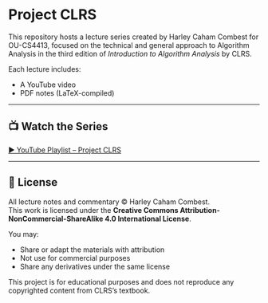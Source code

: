 
# Project CLRS

This repository hosts a lecture series created by Harley Caham Combest for OU-CS4413, focused on the technical and general approach to Algorithm Analysis in the third edition of *Introduction to Algorithm Analysis* by CLRS.

Each lecture includes:
- A YouTube video
- PDF notes (LaTeX-compiled)

---

## 📺 Watch the Series

[▶️ YouTube Playlist – Project CLRS](https://www.youtube.com/playlist?list=PL0KmvrFqDNuvm-JNNkd6OLspi7gnn-rZt)
  
---

## 📜 License

All lecture notes and commentary © Harley Caham Combest.  
This work is licensed under the **Creative Commons Attribution-NonCommercial-ShareAlike 4.0 International License**.

You may:
- Share or adapt the materials with attribution
- Not use for commercial purposes
- Share any derivatives under the same license

This project is for educational purposes and does not reproduce any copyrighted content from CLRS’s textbook.


